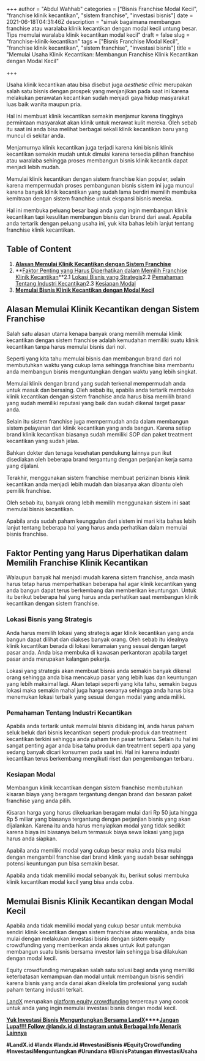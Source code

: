 +++
author = "Abdul Wahhab"
categories = ["Bisnis Franchise Modal Kecil", "franchise klinik kecantikan", "sistem franchise", "investasi bisnis"]
date = 2021-06-18T04:31:46Z
description = "simak bagaimana membangun franchise atau waralaba klinik kecantikan dengan modal kecil untung besar. Tips memulai waralaba klinik kecantikan modal kecil"
draft = false
slug = "franchise-klinik-kecantikan"
tags = ["Bisnis Franchise Modal Kecil", "franchise klinik kecantikan", "sistem franchise", "investasi bisnis"]
title = "Memulai Usaha Klinik Kecantikan: Membangun Franchise Klinik Kecantikan dengan Modal Kecil"

+++


Usaha klinik kecantikan atau bisa disebut juga _aesthetic clinic_ merupakan salah satu bisnis dengan prospek yang menjanjikan pada saat ini karena melakukan perawatan kecantikan sudah menjadi gaya hidup masyarakat luas baik wanita maupun pria.

Hal ini membuat klinik kecantikan semakin menjamur karena tingginya permintaan masyarakat akan klinik untuk merawat kulit mereka. Oleh sebab itu saat ini anda bisa melihat berbagai sekali klinik kecantikan baru yang muncul di sekitar anda.

Menjamurnya klinik kecantikan juga terjadi karena kini bisnis klinik kecantikan semakin mudah untuk dimulai karena tersedia pilihan franchise atau waralaba sehingga proses membangun bisnis klinik kecantik dapat menjadi lebih mudah.

Memulai klinik kecantikan dengan sistem franchise kian populer, selain karena mempermudah proses pembangunan bisnis sistem ini juga muncul karena banyak klinik kecantikan yang sudah lama berdiri memilih membuka kemitraan dengan sistem franchise untuk ekspansi bisnis mereka.

Hal ini membuka peluang besar bagi anda yang ingin membangun klinik kecantikan tapi kesulitan membangun bisnis dan brand dari awal. Apabila anda tertarik dengan peluang usaha ini, yuk kita bahas lebih lanjut tentang franchise klinik kecantikan.

## Table of Content

1. **[Alasan Memulai Klinik Kecantikan dengan Sistem Franchise](#alasan-memulai-klinik-kecantikan-dengan-sistem-franchise)**
2. **[Faktor Penting yang Harus Diperhatikan dalam Memilih Franchise Klinik Kecantikan](#faktor-penting-yang-harus-diperhatikan-dalam-memilih-franchise-klinik-kecantikan)**2.1 [Lokasi Bisnis yang Strategis](#lokasi-bisnis-yang-strategis)2.2 [Pemahaman Tentang Industri Kecantikan](#pemahaman-tentang-industri-kecantikan)2.3 [Kesiapan Modal](#kesiapan-modal)
3. **[Memulai Bisnis Klinik Kecantikan dengan Modal Kecil](#memulai-bisnis-klinik-kecantikan-dengan-modal-kecil)**

## Alasan Memulai Klinik Kecantikan dengan Sistem Franchise

Salah satu alasan utama kenapa banyak orang memilih memulai klinik kecantikan dengan sistem franchise adalah kemudahan memiliki suatu klinik kecantikan tanpa harus memulai bisnis dari nol.

Seperti yang kita tahu memulai bisnis dan membangun brand dari nol membutuhkan waktu yang cukup lama sehingga franchise bisa membantu anda membangun bisnis menguntungkan dengan waktu yang lebih singkat.

Memulai klinik dengan brand yang sudah terkenal mempermudah anda untuk masuk dan bersaing. Oleh sebab itu, apabila anda tertarik membuka klinik kecantikan dengan sistem franchise anda harus bisa memilih brand yang sudah memiliki reputasi yang baik dan sudah dikenal target pasar anda.

Selain itu sistem franchise juga mempermudah anda dalam membangun sistem pelayanan dari klinik kecantikan yang anda bangun. Karena setiap brand klinik kecantikan biasanya sudah memiliki SOP dan paket treatment kecantikan yang sudah jelas.

Bahkan dokter dan tenaga kesehatan pendukung lainnya pun ikut disediakan oleh beberapa brand tergantung dengan perjanjian kerja sama yang dijalani.

Terakhir, menggunakan sistem franchise membuat perizinan bisnis klinik kecantikan anda menjadi lebih mudah dan biasanya akan dibantu oleh pemilik franchise.

Oleh sebab itu, banyak orang lebih memilih menggunakan sistem ini saat memulai bisnis kecantikan.

Apabila anda sudah paham keunggulan dari sistem ini mari kita bahas lebih lanjut tentang beberapa hal yang harus anda perhatikan dalam memulai bisnis franchise.

## Faktor Penting yang Harus Diperhatikan dalam Memilih Franchise Klinik Kecantikan

Walaupun banyak hal menjadi mudah karena sistem franchise, anda masih harus tetap harus memperhatikan beberapa hal agar klinik kecantikan yang anda bangun dapat terus berkembang dan memberikan keuntungan. Untuk itu berikut beberapa hal yang harus anda perhatikan saat membangun klinik kecantikan dengan sistem franchise.

### Lokasi Bisnis yang Strategis

Anda harus memilih lokasi yang strategis agar klinik kecantikan yang anda bangun dapat dilihat dan diakses banyak orang. Oleh sebab itu idealnya klinik kecantikan berada di lokasi keramaian yang sesuai dengan target pasar anda. Anda bisa membuka di kawasan perkantoran apabila target pasar anda merupakan kalangan pekerja.

Lokasi yang strategis akan membuat bisnis anda semakin banyak dikenal orang sehingga anda bisa mencakup pasar yang lebih luas dan keuntungan yang lebih maksimal lagi. Akan tetapi seperti yang kita tahu, semakin bagus lokasi maka semakin mahal juga harga sewanya sehingga anda harus bisa menemukan lokasi terbaik yang sesuai dengan modal yang anda miliki.

### Pemahaman Tentang Industri Kecantikan

Apabila anda tertarik untuk memulai bisnis dibidang ini, anda harus paham seluk beluk dari bisnis kecantikan seperti produk-produk dan treatment kecantikan terkini sehingga anda paham tren pasar terbaru. Selain itu hal ini sangat penting agar anda bisa tahu produk dan treatment seperti apa yang sedang banyak dicari konsumen pada saat ini. Hal ini karena industri kecantikan terus berkembang mengikuti riset dan pengembangan terbaru.

### Kesiapan Modal

Membangun klinik kecantikan dengan sistem franchise membutuhkan kisaran biaya yang beragam tergantung dengan brand dan besaran paket franchise yang anda pilih.

Kisaran harga yang harus dikeluarkan beragam mulai dari Rp 50 juta hingga Rp 5 miliar yang biasanya tergantung dengan perjanjian bisnis yang akan dijalankan. Karena itu anda harus menyiapkan modal yang tidak sedikit karena biaya ini biasanya belum termasuk biaya sewa lokasi yang juga harus anda siapkan.

Apabila anda memiliki modal yang cukup besar maka anda bisa mulai dengan mengambil franchise dari brand klinik yang sudah besar sehingga potensi keuntungan pun bisa semakin besar.

Apabila anda tidak memiliki modal sebanyak itu, berikut solusi membuka klinik kecantikan modal kecil yang bisa anda coba.

## Memulai Bisnis Klinik Kecantikan dengan Modal Kecil

Apabila anda tidak memiliki modal yang cukup besar untuk membuka sendiri klinik kecantikan dengan sistem franchise atau waralaba, anda bisa mulai dengan melakukan investasi bisnis dengan sistem equity crowdfunding yang memberikan anda akses untuk ikut patungan membangun suatu bisnis bersama investor lain sehingga bisa dilakukan dengan modal kecil.

Equity crowdfunding merupakan salah satu solusi bagi anda yang memiliki keterbatasan kemampuan dan modal untuk membangun bisnis sendiri karena bisnis yang anda danai akan dikelola tim profesional yang sudah paham tentang industri terkait.

[LandX](https://landx.id/) merupakan [platform equity crowdfunding](https://landx.id/) terpercaya yang cocok untuk anda yang ingin memulai investasi bisnis dengan modal kecil.

**[Yuk Investasi Bisnis Menguntungkan Bersama LandX](https://landx.id/)****[Jangan Lupa!!!! Follow @landx.id di Instagram untuk Berbagai Info Menarik Lainnya](https://instagram.com/landx.id?utm_medium=copy_link)**

**#LandX.id    #landx         #landx.id    #InvestasiBisnis    #EquityCrowdfunding    #InvestasiMenguntungkan    #Urundana    #BisnisPatungan    #InvestasiUsaha**

